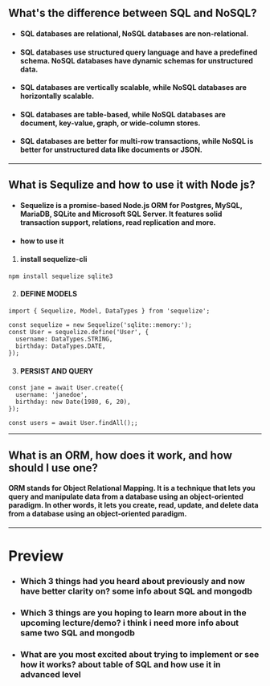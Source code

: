 
## What's the difference between SQL and NoSQL?

  

-  #### SQL databases are relational, NoSQL databases are non-relational.

  

-  #### SQL databases use structured query language and have a predefined schema. NoSQL databases have dynamic schemas for unstructured data.

  

-  #### SQL databases are vertically scalable, while NoSQL databases are horizontally scalable.

  

-  #### SQL databases are table-based, while NoSQL databases are document, key-value, graph, or wide-column stores.

  

-  #### SQL databases are better for multi-row transactions, while NoSQL is better for unstructured data like documents or JSON.

  

  

---

  

## What is Sequlize and how to use it with Node js?

  

-  #### Sequelize is a promise-based Node.js ORM for Postgres, MySQL, MariaDB, SQLite and Microsoft SQL Server. It features solid transaction support, relations, read replication and more.

  

-  #### how to use it

  

1.  #### install sequelize-cli

  

```
npm install sequelize sqlite3
```

  

2.  #### DEFINE MODELS

  

```
import { Sequelize, Model, DataTypes } from 'sequelize';

const sequelize = new Sequelize('sqlite::memory:');
const User = sequelize.define('User', {
  username: DataTypes.STRING,
  birthday: DataTypes.DATE,
});
```

  

3.  #### PERSIST AND QUERY

```
const jane = await User.create({
  username: 'janedoe',
  birthday: new Date(1980, 6, 20),
});

const users = await User.findAll();;
```

---

## What is an ORM, how does it work, and how should I use one?
#### ORM stands for Object Relational Mapping. It is a technique that lets you query and manipulate data from a database using an object-oriented paradigm. In other words, it lets you create, read, update, and delete data from a database using an object-oriented paradigm.

---
# Preview

- ### Which 3 things had you heard about previously and now have better clarity on? some info about SQL and mongodb

- ### Which 3 things are you hoping to learn more about in the upcoming lecture/demo? i think i need more info about same two SQL and mongodb

- ### What are you most excited about trying to implement or see how it works? about table of SQL and how use it in advanced level